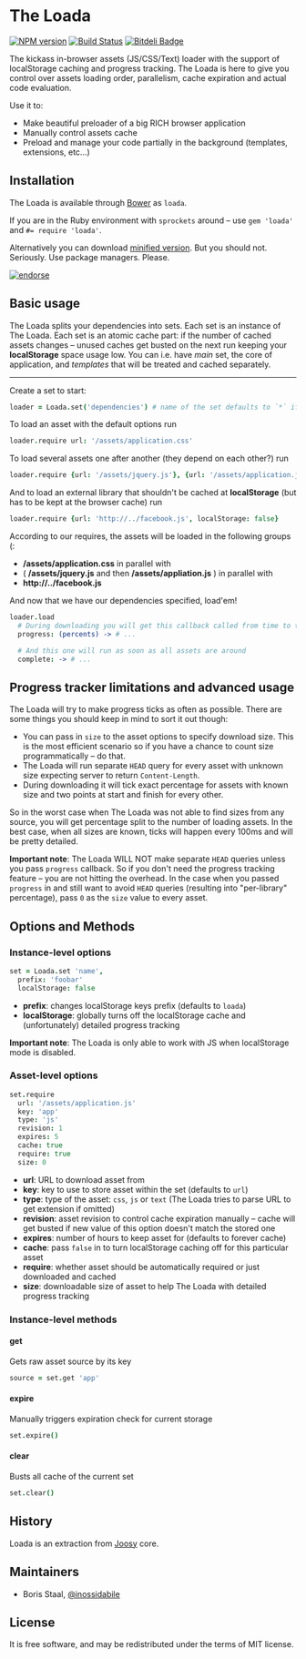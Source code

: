 # The Loada

[![NPM version](https://badge.fury.io/js/loada.png)](http://badge.fury.io/js/loada)
[![Build Status](https://travis-ci.org/inossidabile/loada.png?branch=master)](https://travis-ci.org/inossidabile/loada)
[![Bitdeli Badge](https://d2weczhvl823v0.cloudfront.net/inossidabile/loada/trend.png)](https://bitdeli.com/free "Bitdeli Badge")

The kickass in-browser assets (JS/CSS/Text) loader with the support of localStorage caching and progress tracking. The Loada is here to give you control over assets loading order, parallelism, cache expiration and actual code evaluation. 

Use it to:

  * Make beautiful preloader of a big RICH browser application
  * Manually control assets cache
  * Preload and manage your code partially in the background (templates, extensions, etc...)

## Installation

The Loada is available through [Bower](http://bower.io) as `loada`. 

If you are in the Ruby environment with `sprockets` around – use `gem 'loada'` and `#= require 'loada'`.

Alternatively you can download [minified version](https://raw.github.com/inossidabile/loada/master/lib/loada.min.js). But you should not. Seriously. Use package managers. Please.

[![endorse](http://api.coderwall.com/inossidabile/endorsecount.png)](http://coderwall.com/inossidabile)

## Basic usage

The Loada splits your dependencies into sets. Each set is an instance of The Loada. Each set is an atomic cache part: if the number of cached assets changes – unused caches get busted on the next run keeping your **localStorage** space usage low. You can i.e. have *main* set, the core of application, and *templates* that will be treated and cached separately.

---

Create a set to start:

```coffee
loader = Loada.set('dependencies') # name of the set defaults to `*` if omitted.
```

To load an asset with the default options run

```coffee
loader.require url: '/assets/application.css'
```

To load several assets one after another (they depend on each other?) run

```coffee
loader.require {url: '/assets/jquery.js'}, {url: '/assets/application.js'}
```

And to load an external library that shouldn't be cached at **localStorage** (but has to be kept at
the browser cache) run

```coffee
loader.require {url: 'http://../facebook.js', localStorage: false}
```

According to our requires, the assets will be loaded in the following groups (:

  * **/assets/application.css** in parallel with
  * ( **/assets/jquery.js** and then **/assets/appliation.js** ) in parallel with
  * **http://../facebook.js**

And now that we have our dependencies specified, load'em!

```coffee
loader.load
  # During downloading you will get this callback called from time to time
  progress: (percents) -> # ...

  # And this one will run as soon as all assets are around
  complete: -> # ...
```

## Progress tracker limitations and advanced usage

The Loada will try to make progress ticks as often as possible. There are some things you should keep in mind to sort it out though:

  * You can pass in `size` to the asset options to specify download size. This is the most efficient scenario so if you have a chance to count size programmatically – do that.
  * The Loada will run separate `HEAD` query  for every asset with unknown size expecting server to return `Content-Length`.
  * During downloading it will tick exact percentage for assets with known size and two points at start and finish for every other.

So in the worst case when The Loada was not able to find sizes from any source, you will get percentage split to the number of loading assets. In the best case, when all sizes are known, ticks will happen every 100ms and will be pretty detailed.

**Important note**: The Loada WILL NOT make separate `HEAD` queries unless you pass `progress` callback. So if you don't need the progress tracking feature – you are not hitting the overhead. In the case when you passed `progress` in and still want to avoid `HEAD` queries (resulting into "per-library" percentage), pass `0` as the `size` value to every asset.

## Options and Methods

### Instance-level options

```coffee
set = Loada.set 'name',
  prefix: 'foobar'
  localStorage: false
```

  * **prefix**: changes localStorage keys prefix (defaults to `loada`)
  * **localStorage**: globally turns off the localStorage cache and (unfortunately) detailed progress tracking

**Important note**: The Loada is only able to work with JS when localStorage mode is disabled.

### Asset-level options

```coffee
set.require
  url: '/assets/application.js'
  key: 'app'
  type: 'js'
  revision: 1
  expires: 5
  cache: true
  require: true
  size: 0
```
  * **url**: URL to download asset from
  * **key**: key to use to store asset within the set (defaults to `url`)
  * **type**: type of the asset: `css`, `js` or `text` (The Loada tries to parse URL to get extension if omitted)
  * **revision**: asset revision to control cache expiration manually – cache will get busted if new value of this option doesn't match the stored one
  * **expires**: number of hours to keep asset for (defaults to forever cache)
  * **cache**: pass `false` in to turn localStorage caching off for this particular asset
  * **require**: whether asset should be automatically required or just downloaded and cached
  * **size**: downloadable size of asset to help The Loada with detailed progress tracking

### Instance-level methods

#### **get**

Gets raw asset source by its key

```coffee
source = set.get 'app'
```

#### **expire**

Manually triggers expiration check for current storage

```coffee
set.expire()
```

#### **clear**

Busts all cache of the current set

```coffee
set.clear()
```

## History

Loada is an extraction from [Joosy](http://joosy.ws) core.

## Maintainers

* Boris Staal, [@inossidabile](http://staal.io)

## License

It is free software, and may be redistributed under the terms of MIT license.

